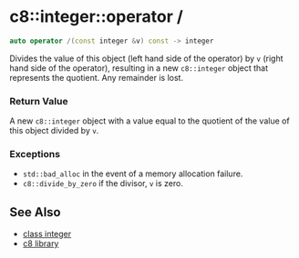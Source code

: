 # c8::integer::operator / #

```cpp
auto operator /(const integer &v) const -> integer
```

Divides the value of this object (left hand side of the operator) by `v` (right hand side of the operator), resulting in a new `c8::integer` object that represents the quotient.  Any remainder is lost.

### Return Value ###

A new `c8::integer` object with a value equal to the quotient of the value of this object divided by `v`.

### Exceptions ###

* `std::bad_alloc` in the event of a memory allocation failure.
* `c8::divide_by_zero` if the divisor, `v` is zero.

## See Also ##

* [class integer](c8_integer)
* [c8 library](c8)


